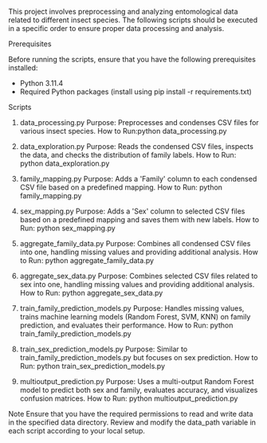 This project involves preprocessing and analyzing entomological data related to different insect species. The following scripts should be executed in a specific order to ensure proper data processing and analysis.

Prerequisites

Before running the scripts, ensure that you have the following prerequisites installed:

- Python 3.11.4
- Required Python packages (install using pip install -r requirements.txt)

Scripts
1. data_processing.py
   Purpose: Preprocesses and condenses CSV files for various insect species.
   How to Run:python data_processing.py

3. data_exploration.py
   Purpose: Reads the condensed CSV files, inspects the data, and checks the distribution of family labels.
   How to Run: python data_exploration.py

4. family_mapping.py
   Purpose: Adds a 'Family' column to each condensed CSV file based on a predefined mapping.
   How to Run: python family_mapping.py

5. sex_mapping.py
   Purpose: Adds a 'Sex' column to selected CSV files based on a predefined mapping and saves them with new labels.
   How to Run: python sex_mapping.py

6. aggregate_family_data.py
   Purpose: Combines all condensed CSV files into one, handling missing values and providing additional analysis.
   How to Run: python aggregate_family_data.py

7. aggregate_sex_data.py
   Purpose: Combines selected CSV files related to sex into one, handling missing values and providing additional analysis.
   How to Run: python aggregate_sex_data.py

8. train_family_prediction_models.py
   Purpose: Handles missing values, trains machine learning models (Random Forest, SVM, KNN) on family prediction, and evaluates their performance.
   How to Run: python train_family_prediction_models.py

9. train_sex_prediction_models.py
   Purpose: Similar to train_family_prediction_models.py but focuses on sex prediction.
   How to Run: python train_sex_prediction_models.py

10. multioutput_prediction.py
   Purpose: Uses a multi-output Random Forest model to predict both sex and family, evaluates accuracy, and visualizes confusion matrices.
   How to Run: python multioutput_prediction.py

Note
Ensure that you have the required permissions to read and write data in the specified data directory.
Review and modify the data_path variable in each script according to your local setup.
